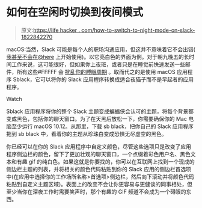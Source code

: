 # 如何在空闲时切换到夜间模式

> 原文:[https://life hacker . com/how-to-switch-to-night-mode-on-slack-1822842270](https://lifehacker.com/how-to-switch-to-night-mode-on-slack-1822842270)

macOS:当然，Slack 可能是每个人的职场沟通应用，但这并不意味着它不会出错( [我甚至不会在@here](https://lifehacker.com/how-to-navigate-office-etiquette-on-slack-1818966577) 上开始使用)。以它亮白色的界面为例。对于朝九晚五的长时间工作来说，这可能很好，但如果你上夜班，或者只是在睡觉前快速发送一些邮件，所有这些#FFFFF 会 [扰乱你的睡眠周期](https://lifehacker.com/everything-you-need-to-know-about-how-light-affects-you-1782365372) 。取而代之的是使用 macOS 应用程序 Sblack，它可以将你的 Slack 应用程序转换成适合夜猫子而不是早起者的应用程序。

Watch

Sblack 应用程序将你的整个 Slack 主题变成蝙蝠侠会认可的主题，将每个背景都变成黑色，包括你的聊天窗口。为了在天黑后放松一下，你需要确保你的 Mac 电脑至少运行 macOS 10.12。从那里，下载 sb black，把你自己的 Slack 应用程序拖到 sb black 中，看着你的主题从珍珠白变成恐惧无尽虚空的黑色。

你已经可以在你的 Slack 应用程序中自定义颜色，尽管这些选项只是改变了应用程序侧边栏的颜色，留下了更加壮观的聊天窗口，一个点缀着彩色用户名、黑色文本和有趣 gif 的纯白色。如果这就是你要找的，你可以在互联网上找到一个现成的侧边栏主题的列表，并将相关的颜色代码粘贴到你的 Slack 应用的侧边栏首选项中(在应用中选择你的工作场所名称>首选项>侧边栏，然后向下滚动并将颜色代码粘贴到自定义主题区域)。表面上的改变不会让你更容易与更健谈的同事相处，但至少当你在深夜工作时需要笑声时，那个有趣的 GIF 频道不会成为一个碍眼的东西。